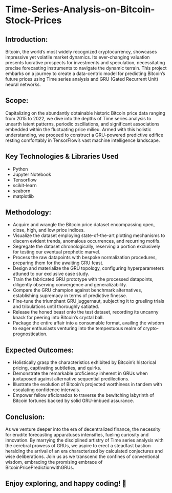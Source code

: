 # Time-Series-Analysis-on-Bitcoin-Stock-Prices

## Introduction:
Bitcoin, the world’s most widely recognized cryptocurrency, showcases impressive yet volatile market dynamics. Its ever-changing valuation presents lucrative prospects for investments and speculation, necessitating precise forecasting instruments to navigate the dynamic terrain. This project embarks on a journey to create a data-centric model for predicting Bitcoin’s future prices using Time series analysis and GRU (Gated Recurrent Unit) neural networks.

## Scope:
Capitalizing on the abundantly obtainable historic Bitcoin price data ranging from 2015 to 2022, we dive into the depths of Time series analysis to unearth latent patterns, periodic oscillations, and significant associations embedded within the fluctuating price milieu. Armed with this holistic understanding, we proceed to construct a GRU-powered predictive edifice resting comfortably in TensorFlow’s vast machine intelligence landscape.

## Key Technologies & Libraries Used
* Python
* Jupyter Notebook
* Tensorflow
* scikit-learn
* seaborn
* matplotlib

## Methodology:

* Acquire and wrangle the Bitcoin price dataset encompassing open, close, high, and low price indices.
* Visualize the dataset employing state-of-the-art plotting mechanisms to discern evident trends, anomalous occurrences, and recurring motifs.
* Segregate the dataset chronologically, reserving a portion exclusively for testing our eventual prophetic marvel.
* Process the raw datapoints with bespoke normalization procedures, preparing them for the awaiting GRU feast.
* Design and materialize the GRU topology, configuring hyperparameters attuned to our exclusive case study.
* Train the fabricated GRU prototype with the processed datapoints, diligently observing convergence and generalizability.
* Compare the GRU champion against benchmark alternatives, establishing supremacy in terms of predictive finesse.
* Fine-tune the triumphant GRU juggernaut, subjecting it to grueling trials and tribulations until thoroughly satiated.
* Release the honed beast onto the test dataset, recording its uncanny knack for peering into Bitcoin’s crystal ball.
* Package the entire affair into a consumable format, availing the wisdom to eager enthusiasts venturing into the tempestuous realm of crypto-prognostication.

## Expected Outcomes:

* Holistically grasp the characteristics exhibited by Bitcoin’s historical pricing, captivating subtleties, and quirks.
* Demonstrate the remarkable proficiency inherent in GRUs when juxtaposed against alternative sequential predilections.
* Illustrate the evolution of Bitcoin’s projected worthiness in tandem with escalating confidence intervals.
* Empower fellow aficionados to traverse the bewitching labyrinth of Bitcoin fortunes backed by solid GRU-imbued assurance.

## Conclusion:
As we venture deeper into the era of decentralized finance, the necessity for erudite forecasting apparatuses intensifies, fueling curiosity and innovation. By marrying the disciplined artistry of Time series analysis with the cerebral prowess of GRUs, we aspire to erect a steadfast bastion heralding the arrival of an era characterized by calculated conjectures and wise deliberations. Join us as we transcend the confines of conventional wisdom, embracing the promising embrace of BitcoinPricePredictionwithGRUs.

## Enjoy exploring, and happy coding! 🎉
